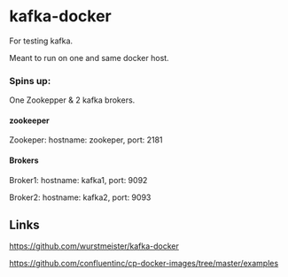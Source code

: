 # kafka-docker
For testing kafka.

Meant to run on one and same docker host.


### Spins up:

One Zookepper & 2 kafka brokers.

#### zookeeper
Zookeper: hostname: zookeper, port: 2181

#### Brokers
Broker1: hostname: kafka1, port: 9092

Broker2: hostname: kafka2, port: 9093

## Links
https://github.com/wurstmeister/kafka-docker

https://github.com/confluentinc/cp-docker-images/tree/master/examples
